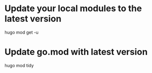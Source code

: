# Update your local modules to the latest version
hugo mod get -u

# Update go.mod with latest version
hugo mod tidy

